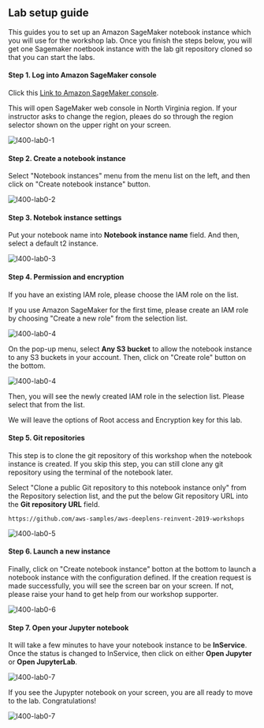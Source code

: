 ## Lab setup guide

This guides you to set up an Amazon SageMaker notebook instance which you will use for the workshop lab. Once you finish the steps below, you will get one Sagemaker noetbook instance with the lab git repository cloned so that you can start the labs.

#### Step 1. Log into Amazon SageMaker console

Click this <a href="https://console.aws.amazon.com/sagemaker/home?region=us-east-1" target="_blank">Link to Amazon SageMaker console</a>.

This will open SageMaker web console in North Virginia region. If your instructor asks to change the region, pleaes do so through the region selector shown on the upper right on your screen.

![l400-lab0-1](../AIM405-Advanced/images/l400-lab0-1.png)



#### Step 2. Create a notebook instance

Select "Notebook instances" menu from the menu list on the left, and then click on "Create notebook instance" button.

![l400-lab0-2](../AIM405-Advanced/images/l400-lab0-2.png)

#### Step 3. Notebok instance settings

Put your notebook name into **Notebook instance name** field. And then, select a default t2 instance. 
<!---choose GPU ML instance type from the **Notebook instance type** list. GPU is needed because an image classification model using MobileNet will be trained. If you cannot choose GPU for some reason, you can still do the lab but the training will be much slower. --->

![l400-lab0-3](../AIM405-Advanced/images/l400-lab0-3-2.png)

#### Step 4. Permission and encryption

If you have an existing IAM role, please choose the IAM role on the list.

If you use Amazon SageMaker for the first time, please create an IAM role by choosing "Create a new role" from the selection list.

![l400-lab0-4](../AIM405-Advanced/images/l400-lab0-4.png)

On the pop-up menu, select **Any S3 bucket** to allow the notebook instance to any S3 buckets in your account. Then, click on "Create role" button on the bottom.

![l400-lab0-4](../AIM405-Advanced/images/l400-lab0-4-2.png)

Then, you will see the newly created IAM role in the selection list. Please select that from the list.

We will leave the options of Root access and Encryption key for this lab.

#### Step 5. Git repositories

This step is to clone the git repository of this workshop when the notebook instance is created. If you skip this step, you can still clone any git repository using the terminal of the notebook later.

Select "Clone a public Git repository to this notebook instance only" from the Repository selection list, and the put the below Git repository URL into the **Git repository URL** field.

```
https://github.com/aws-samples/aws-deeplens-reinvent-2019-workshops
```

![l400-lab0-5](../AIM405-Advanced/images/l400-lab0-5.png)

#### Step 6. Launch a new instance

Finally, click on "Create notebook instance" botton at the bottom to launch a notebook instance with the configuration defined. If the creation request is made successfully, you will see the screen bar on your screen. If not, please raise your hand to get help from our workshop supporter.

![l400-lab0-6](../AIM405-Advanced/images/l400-lab0-6.png)

#### Step 7. Open your Jupyter notebook

It will take a few minutes to have your notebook instance to be **InService**. Once the status is changed to InService, then click on either **Open Jupyter** or **Open JupyterLab**.

![l400-lab0-7](../AIM405-Advanced/images/l400-lab0-7.png)

If you see the Jupypter notebook on your screen, you are all ready to move to the lab. Congratulations!


![l400-lab0-7](../AIM405-Advanced/images/l400-lab0-7-2.png)
